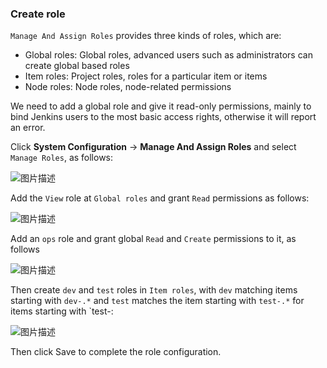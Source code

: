 ### Create role

`Manage And Assign Roles` provides three kinds of roles, which are:

- Global roles: Global roles, advanced users such as administrators can create global based roles
- Item roles: Project roles, roles for a particular item or items
- Node roles: Node roles, node-related permissions

We need to add a global role and give it read-only permissions, mainly to bind Jenkins users to the most basic access rights, otherwise it will report an error.

Click **System Configuration** -> **Manage And Assign Roles** and select `Manage Roles`, as follows:

![图片描述](https://doc.shiyanlou.com/courses/10022/2123746/715fa9f0d6db7f8b5100175365288714-0/wm)

Add the `View` role at `Global roles` and grant `Read` permissions as follows:

![图片描述](https://doc.shiyanlou.com/courses/10022/2123746/c1e21c74d12c514672f532666ae436ba-0/wm)

Add an `ops` role and grant global `Read` and `Create` permissions to it, as follows

![图片描述](https://doc.shiyanlou.com/courses/10022/2123746/65b6b4ec34c3d5313efe65099e409900-0/wm)

Then create `dev` and `test` roles in `Item roles`, with `dev` matching items starting with `dev-.*` and `test` matches the item starting with `test-.*` for items starting with `test-:

![图片描述](https://doc.shiyanlou.com/courses/10022/2123746/db6df9b2d67c9354391c475799b57df9-0/wm)

Then click Save to complete the role configuration.
